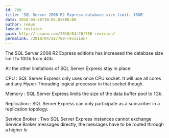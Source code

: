 ```yaml
---
id: 789
title: 'SQL Server 2008 R2 Express database size limit: 10GB'
date: 2010-04-28T10:05:03+00:00
author: remus
layout: revision
guid: http://rusanu.com/2010/04/28/788-revision/
permalink: /2010/04/28/788-revision/
---
```

The SQL Server 2008 R2 Express editions has increased the database size limit to 10Gb from 4Gb.

All the other limitations of SQL Server Express stay in place:

CPU
:   SQL Server Express only uses once CPU socket. It will use all cores and any Hyper-Threading logical processor in that socket though.

Memory
:   SQL Server Express limits the size of the data buffer pool to 1Gb.

Replication
:   SQL Server Express can only participate as a subscriber in a replication topology.

Service Broker
:   Two SQL Server Express instances cannot exchange Service Broker messages directly, the messages have to be routed through a higher le